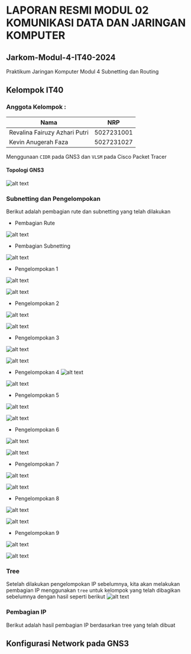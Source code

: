 # LAPORAN RESMI MODUL 02 KOMUNIKASI DATA DAN JARINGAN KOMPUTER

## Jarkom-Modul-4-IT40-2024
Praktikum Jaringan Komputer Modul 4
Subnetting dan Routing

## Kelompok IT40

### Anggota Kelompok :

| Nama                          | NRP        |
| ----------------------------- | ---------- |
| Revalina Fairuzy Azhari Putri | 5027231001 |
| Kevin Anugerah Faza           | 5027231027 |

Menggunaan `CIDR` pada GNS3 dan `VLSM` pada Cisco Packet Tracer

#### Topologi GNS3
![alt text](<Screenshot 2024-11-14 230434.png>)

### Subnetting dan Pengelompokan
Berikut adalah pembagian rute dan subnetting yang telah dilakukan
- Pembagian Rute

![alt text](image-9.png)

- Pembagian Subnetting

![alt text](<WhatsApp Image 2024-11-16 at 04.52.44.jpeg>)

- Pengelompokan 1

![alt text](image.png)

![alt text](<WhatsApp Image 2024-11-16 at 04.52.45.jpeg>)

- Pengelompokan 2

![alt text](image-1.png)

![alt text](<WhatsApp Image 2024-11-16 at 04.52.45 (1).jpeg>)

- Pengelompokan 3

![alt text](image-2.png)

![alt text](<WhatsApp Image 2024-11-16 at 04.52.43.jpeg>)

- Pengelompokan 4
![alt text](image-3.png)

![alt text](<WhatsApp Image 2024-11-16 at 04.52.44 (1).jpeg>)

- Pengelompokan 5

![alt text](image-4.png)

![alt text](<WhatsApp Image 2024-11-16 at 04.52.42.jpeg>)

- Pengelompokan 6

![alt text](image-5.png)

![alt text](<WhatsApp Image 2024-11-16 at 04.52.42 (1).jpeg>)

- Pengelompokan 7

![alt text](image-6.png)

![alt text](<WhatsApp Image 2024-11-16 at 04.52.42 (2).jpeg>)

- Pengelompokan 8

![alt text](image-7.png)

![alt text](<WhatsApp Image 2024-11-16 at 04.52.44-1.jpeg>)

- Pengelompokan 9

![alt text](image-8.png)

![alt text](<WhatsApp Image 2024-11-16 at 04.52.43 (1).jpeg>)

### Tree
Setelah dilakukan pengelompokan IP sebelumnya, kita akan melakukan pembagian IP menggunakan `tree` untuk kelompok yang telah dibagikan sebelumnya dengan hasil seperti berikut
![alt text](<GNS3-CIDR modul4jarkom.drawio.png>)

### Pembagian IP
Berikut adalah hasil pembagian IP berdasarkan tree yang telah dibuat

## Konfigurasi Network pada GNS3